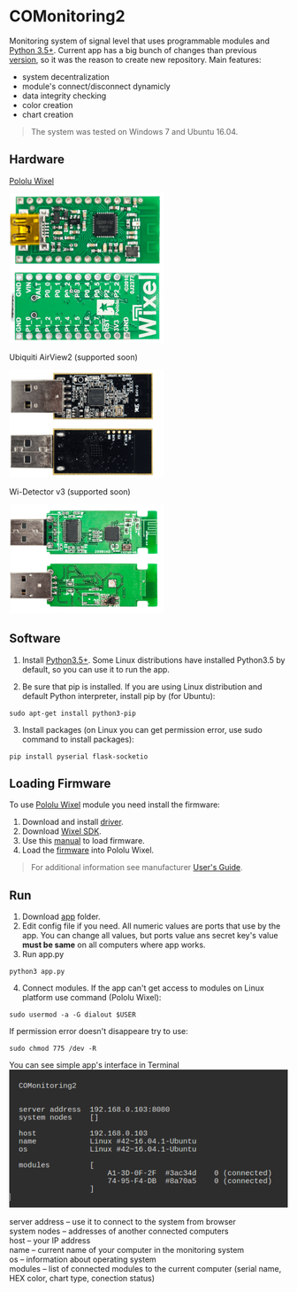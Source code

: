 # COMonitoring2

Monitoring system of signal level that uses programmable modules and [Python 3.5+](https://www.python.org/downloads/). Current app has a big bunch of changes than previous [version](https://github.com/anzodev/COMonitoring), so it was the reason to create new repository. Main features:

- system decentralization
- module's connect/disconnect dynamicly
- data integrity checking
- color creation
- chart creation

> The system was tested on Windows 7 and Ubuntu 16.04.

## Hardware

[Pololu Wixel](https://www.pololu.com/docs/0J46/1)  

![Pololu Wixel](https://github.com/anzodev/COMonitoring2/blob/master/pics/wixel.png)


Ubiquiti AirView2 (supported soon)  

![Ubiquiti AirView2](https://github.com/anzodev/COMonitoring2/blob/master/pics/ubiquti.png)


Wi-Detector v3 (supported soon)  

![Wi-Detector v3](https://github.com/anzodev/COMonitoring2/blob/master/pics/wi.png)

## Software

1. Install [Python3.5+](https://www.python.org/downloads/). Some Linux distributions have installed Python3.5 by default, so you can use it to run the app.

2. Be sure that pip is installed. If you are using Linux distribution and default Python interpreter, install pip by (for Ubuntu):
```
sudo apt-get install python3-pip
```
3. Install packages (on Linux you can get permission error, use sudo command to install packages):
```
pip install pyserial flask-socketio 
```

## Loading Firmware

To use [Pololu Wixel](https://www.pololu.com/docs/0J46/1) module you need install the firmware:
1. Download and install [driver](https://www.pololu.com/docs/0J46/3).
2. Download [Wixel SDK](https://www.pololu.com/docs/0J46/10.a).
3. Use this [manual](https://www.pololu.com/docs/0J46/10.b) to load firmware.
4. Load the [firmware](https://github.com/anzodev/COMonitoring/tree/master/wixel-sdk/apps/RPi_2oleds_ssd1306) into Pololu Wixel.

> For additional information see manufacturer [User's Guide](https://www.pololu.com/docs/0J46).

## Run

1. Download [app](https://github.com/anzodev/COMonitoring2/tree/master/app) folder.
2. Edit config file if you need. All numeric values are ports that use by the app. You can change all values, but ports value ans secret key's value **must be same** on all computers where app works.
3. Run app.py
```
python3 app.py
```
4. Connect modules. If the app can't get access to modules on Linux platform use command (Pololu Wixel):
```
sudo usermod -a -G dialout $USER
```
If permission error doesn't disappeare try to use:
```
sudo chmod 775 /dev -R
```

You can see simple app's interface in Terminal  
![App interface](https://github.com/anzodev/COMonitoring2/blob/master/pics/app-interface.png)  

server address &ndash; use it to connect to the system from browser  
system nodes &ndash; addresses of another connected computers  
host &ndash; your IP address  
name &ndash; current name of your computer in the monitoring system  
os &ndash; information about operating system  
modules &ndash; list of connected modules to the current computer (serial name, HEX color, chart type, conection status)

